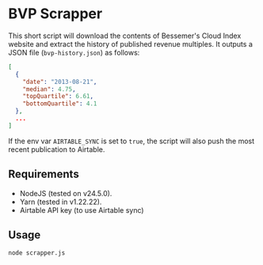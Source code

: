 # BVP Scrapper

This short script will download the contents of Bessemer's Cloud Index website and extract the history of published revenue multiples. It outputs a JSON file (`bvp-history.json`) as follows:

```json
[
  {
    "date": "2013-08-21",
    "median": 4.75,
    "topQuartile": 6.61,
    "bottomQuartile": 4.1
  },
  ...
]
```

If the env var `AIRTABLE_SYNC` is set to `true`, the script will also push the most recent publication to Airtable.

## Requirements

- NodeJS (tested on v24.5.0).
- Yarn (tested in v1.22.22).
- Airtable API key (to use Airtable sync)

## Usage

```sh
node scrapper.js
```
